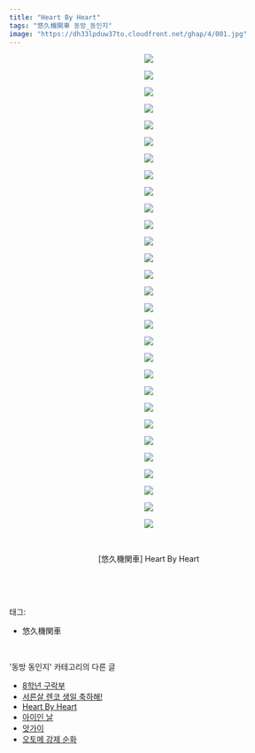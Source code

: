 ```yaml
---
title: "Heart By Heart"
tags: "悠久機関車 동방_동인지"
image: "https://dh33lpduw37to.cloudfront.net/ghap/4/001.jpg"
---
```

<div class="article">
<p style="text-align: center; clear: none; float: none;"><img src="{{ site.imgserver2 }}/ghap/4/001.jpg"/></p>
<p style="text-align: center; clear: none; float: none;"><img src="{{ site.imgserver2 }}/ghap/4/002.jpg"/></p>
<p style="text-align: center; clear: none; float: none;"><img src="{{ site.imgserver2 }}/ghap/4/003.jpg"/></p>
<p style="text-align: center; clear: none; float: none;"><img src="{{ site.imgserver2 }}/ghap/4/004.jpg"/></p>
<p style="text-align: center; clear: none; float: none;"><img src="{{ site.imgserver2 }}/ghap/4/005.jpg"/></p>
<p style="text-align: center; clear: none; float: none;"><img src="{{ site.imgserver2 }}/ghap/4/006.jpg"/></p>
<p style="text-align: center; clear: none; float: none;"><img src="{{ site.imgserver2 }}/ghap/4/007.jpg"/></p>
<p style="text-align: center; clear: none; float: none;"><img src="{{ site.imgserver2 }}/ghap/4/008.jpg"/></p>
<p style="text-align: center; clear: none; float: none;"><img src="{{ site.imgserver2 }}/ghap/4/009.jpg"/></p>
<p style="text-align: center; clear: none; float: none;"><img src="{{ site.imgserver2 }}/ghap/4/010.jpg"/></p>
<p style="text-align: center; clear: none; float: none;"><img src="{{ site.imgserver2 }}/ghap/4/011.jpg"/></p>
<p style="text-align: center; clear: none; float: none;"><img src="{{ site.imgserver2 }}/ghap/4/012.jpg"/></p>
<p style="text-align: center; clear: none; float: none;"><img src="{{ site.imgserver2 }}/ghap/4/013.jpg"/></p>
<p style="text-align: center; clear: none; float: none;"><img src="{{ site.imgserver2 }}/ghap/4/014.jpg"/></p>
<p style="text-align: center; clear: none; float: none;"><img src="{{ site.imgserver2 }}/ghap/4/015.jpg"/></p>
<p style="text-align: center; clear: none; float: none;"><img src="{{ site.imgserver2 }}/ghap/4/016.jpg"/></p>
<p style="text-align: center; clear: none; float: none;"><img src="{{ site.imgserver2 }}/ghap/4/017.jpg"/></p>
<p style="text-align: center; clear: none; float: none;"><img src="{{ site.imgserver2 }}/ghap/4/018.jpg"/></p>
<p style="text-align: center; clear: none; float: none;"><img src="{{ site.imgserver2 }}/ghap/4/019.jpg"/></p>
<p style="text-align: center; clear: none; float: none;"><img src="{{ site.imgserver2 }}/ghap/4/020.jpg"/></p>
<p style="text-align: center; clear: none; float: none;"><img src="{{ site.imgserver2 }}/ghap/4/021.jpg"/></p>
<p style="text-align: center; clear: none; float: none;"><img src="{{ site.imgserver2 }}/ghap/4/022.jpg"/></p>
<p style="text-align: center; clear: none; float: none;"><img src="{{ site.imgserver2 }}/ghap/4/023.jpg"/></p>
<p style="text-align: center; clear: none; float: none;"><img src="{{ site.imgserver2 }}/ghap/4/024.jpg"/></p>
<p style="text-align: center; clear: none; float: none;"><img src="{{ site.imgserver2 }}/ghap/4/025.jpg"/></p>
<p style="text-align: center; clear: none; float: none;"><img src="{{ site.imgserver2 }}/ghap/4/026.jpg"/></p>
<p style="text-align: center; clear: none; float: none;"><img src="{{ site.imgserver2 }}/ghap/4/027.jpg"/></p>
<p style="text-align: center; clear: none; float: none;"><img src="{{ site.imgserver2 }}/ghap/4/028.jpg"/></p>
<p style="text-align: center; clear: none; float: none;"><img src="{{ site.imgserver2 }}/ghap/4/029.jpg"/></p>
<p style="text-align: center; clear: none; float: none;"><br/></p>
<p style="text-align: center; clear: none; float: none;">[悠久機関車] Heart By Heart</p>
<p><br/></p>
</div><br/>
<div class="tagTrail">
<p>태그: </p>
<ul>
<li>悠久機関車</li>
</ul>
</div><br/>
<div class="another">
<p>'동방 동인지' 카테고리의 다른 글</p>
<ul>
<li><a href="/ghap_6">8학년 구락부</a></li>
<li><a href="/ghap_5">서른살 렌코 생일 축하해!</a></li>
<li><a href="/ghap_4">Heart By Heart</a></li>
<li><a href="/ghap_3">아이인 날</a></li>
<li><a href="/ghap_2">앗가이</a></li>
<li><a href="/ghap_1">오토메 강제 순화</a></li>
</ul>
</div><br/>
<div class="cb_module cb_fluid">
<div class="cb_wrt cb_profile">
</div><!-- commentList close -->
</div><br/>
